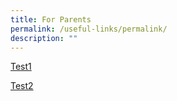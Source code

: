```yaml
---
title: For Parents
permalink: /useful-links/permalink/
description: ""
---
```


[Test1](/files/Test1.pdf)

[Test2](/files/Test2.pdf)

